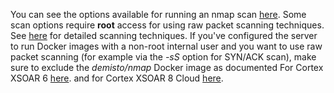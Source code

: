 You can see the options available for running an nmap scan [here](https://nmap.org/book/man-briefoptions.html). Some scan options require **root** access for using raw packet scanning techniques. See [here](https://nmap.org/book/man-port-scanning-techniques.html) for detailed scanning techniques. If you've configured the server to run Docker images with a non-root internal user and you want to use raw packet scanning (for example via the *-sS* option for SYN/ACK scan), make sure to exclude the *demisto/nmap* Docker image as documented For Cortex XSOAR 6 [here](https://docs-cortex.paloaltonetworks.com/r/Cortex-XSOAR/6.13/Cortex-XSOAR-Administrator-Guide/Run-Docker-with-Non-Root-Internal-Users). and for Cortex XSOAR 8 Cloud [here](https://docs-cortex.paloaltonetworks.com/r/Cortex-XSOAR/8/Cortex-XSOAR-Administrator-Guide/Run-Docker-with-Non-Root-Internal-Users).
